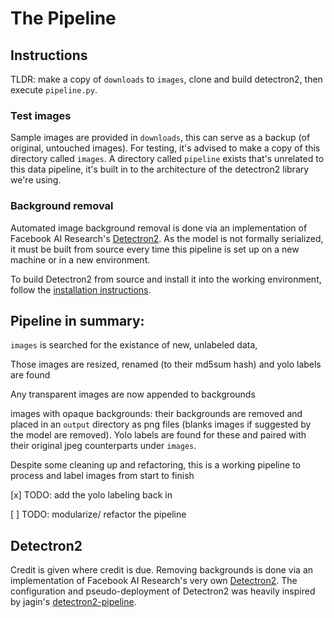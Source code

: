 # The Pipeline

## Instructions

TLDR: make a copy of `downloads` to `images`, clone and build detectron2, then execute `pipeline.py`.

### Test images

Sample images are provided in `downloads`, this can serve as a backup (of original, untouched images). For testing, it's advised to make a copy of this directory called `images`. A directory called `pipeline` exists that's unrelated to this data pipeline, it's built in to the architecture of the detectron2 library we're using.

### Background removal

Automated image background removal is done via an implementation of Facebook AI Research's [Detectron2](https://github.com/facebookresearch/detectron2). As the model is not formally serialized, it must be built from source every time this pipeline is set up on a new machine or in a new environment.

To build Detectron2 from source and install it into the working environment, follow the [installation instructions](https://github.com/facebookresearch/detectron2/blob/master/INSTALL.md).

## Pipeline in summary:

`images` is searched for the existance of new, unlabeled data,

Those images are resized, renamed (to their md5sum hash) and yolo labels are found

Any transparent images are now appended to backgrounds

images with opaque backgrounds: their backgrounds are removed and placed in an `output` directory as png files (blanks images if suggested by the model are removed). Yolo labels are found for these and paired with their original jpeg counterparts under `images`.

Despite some cleaning up and refactoring, this is a working pipeline to process and label images from start to finish

[x] TODO: add the yolo labeling back in

[ ] TODO: modularize/ refactor the pipeline

## Detectron2

Credit is given where credit is due. Removing backgrounds is done via an implementation of Facebook AI Research's very own [Detectron2](https://github.com/facebookresearch/detectron2). The configuration and pseudo-deployment of Detectron2 was heavily inspired by jagin's [detectron2-pipeline](https://github.com/jagin/detectron2-pipeline).
